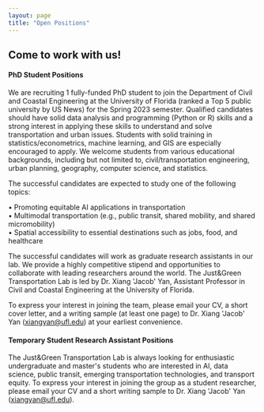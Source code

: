 ```yaml
---
layout: page
title: "Open Positions"
---
```


## Come to work with us!

#### PhD Student Positions

We are recruiting 1 fully-funded PhD student to join the Department of Civil and Coastal Engineering at the University of Florida (ranked a Top 5 public university by US News) for the Spring 2023 semester. Qualified candidates should have solid data analysis and programming (Python or R) skills and a strong interest in applying these skills to understand and solve transportation and urban issues. Students with solid training in statistics/econometrics, machine learning, and GIS are especially encouraged to apply. We welcome students from various educational backgrounds, including but not limited to, civil/transportation engineering, urban planning, geography, computer science, and statistics.
&nbsp;

The successful candidates are expected to study one of the following topics:

•	Promoting equitable AI applications in transportation<br/>
•	Multimodal transportation (e.g., public transit, shared mobility, and shared micromobility)<br/>
•	Spatial accessibility to essential destinations such as jobs, food, and healthcare
&nbsp;

The successful candidates will work as graduate research assistants in our lab. We provide a highly competitive stipend and opportunities to collaborate with leading researchers around the world. The Just&Green Transportation Lab is led by Dr. Xiang 'Jacob' Yan, Assistant Professor in Civil and Coastal Engineering at the University of Florida. 
&nbsp;

To express your interest in joining the team, please email your CV, a short cover letter, and a writing sample (at least one page) to Dr. Xiang 'Jacob' Yan (xiangyan@ufl.edu) at your earliest convenience.  


#### Temporary Student Research Assistant Positions

The Just&Green Transportation Lab is always looking for enthusiastic undergraduate and master's students who are interested in AI, data science, public transit, emerging transportation technologies, and transport equity. To express your interest in joining the group as a student researcher, please email your CV and a short writing sample to Dr. Xiang 'Jacob' Yan (xiangyan@ufl.edu).
